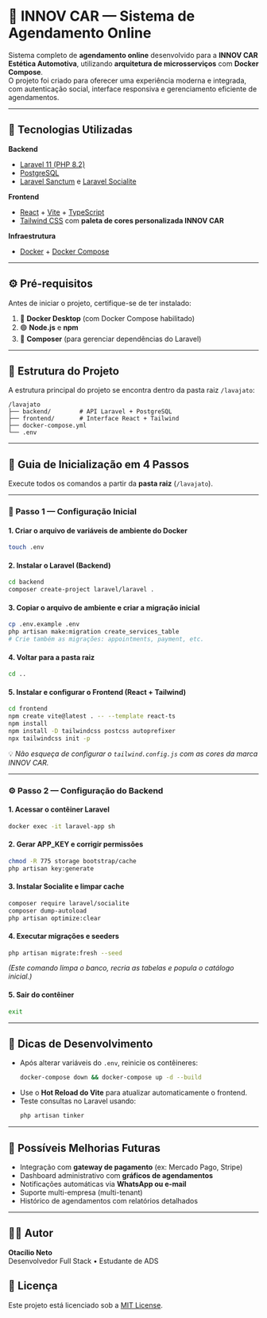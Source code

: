# 🚗 INNOV CAR — Sistema de Agendamento Online

Sistema completo de **agendamento online** desenvolvido para a **INNOV CAR Estética Automotiva**, utilizando **arquitetura de microsserviços** com **Docker Compose**.  
O projeto foi criado para oferecer uma experiência moderna e integrada, com autenticação social, interface responsiva e gerenciamento eficiente de agendamentos.

---

## 🧩 Tecnologias Utilizadas

**Backend**
- [Laravel 11 (PHP 8.2)](https://laravel.com/)
- [PostgreSQL](https://www.postgresql.org/)
- [Laravel Sanctum](https://laravel.com/docs/sanctum) e [Laravel Socialite](https://laravel.com/docs/socialite)

**Frontend**
- [React](https://react.dev/) + [Vite](https://vitejs.dev/) + [TypeScript](https://www.typescriptlang.org/)
- [Tailwind CSS](https://tailwindcss.com/) com **paleta de cores personalizada INNOV CAR**

**Infraestrutura**
- [Docker](https://www.docker.com/) + [Docker Compose](https://docs.docker.com/compose/)

---

## ⚙️ Pré-requisitos

Antes de iniciar o projeto, certifique-se de ter instalado:

1. 🐳 **Docker Desktop** (com Docker Compose habilitado)  
2. 🟢 **Node.js** e **npm**  
3. 🎼 **Composer** (para gerenciar dependências do Laravel)

---

## 🧭 Estrutura do Projeto

A estrutura principal do projeto se encontra dentro da pasta raiz `/lavajato`:

```
/lavajato
├── backend/        # API Laravel + PostgreSQL
├── frontend/       # Interface React + Tailwind
├── docker-compose.yml
└── .env
```

---

## 🚀 Guia de Inicialização em 4 Passos

Execute todos os comandos a partir da **pasta raiz** (`/lavajato`).

---

### 🧱 Passo 1 — Configuração Inicial

#### 1. Criar o arquivo de variáveis de ambiente do Docker
```bash
touch .env
```

#### 2. Instalar o Laravel (Backend)
```bash
cd backend
composer create-project laravel/laravel .
```

#### 3. Copiar o arquivo de ambiente e criar a migração inicial
```bash
cp .env.example .env
php artisan make:migration create_services_table
# Crie também as migrações: appointments, payment, etc.
```

#### 4. Voltar para a pasta raiz
```bash
cd ..
```

#### 5. Instalar e configurar o Frontend (React + Tailwind)
```bash
cd frontend
npm create vite@latest . -- --template react-ts
npm install
npm install -D tailwindcss postcss autoprefixer
npx tailwindcss init -p
```

💡 *Não esqueça de configurar o `tailwind.config.js` com as cores da marca INNOV CAR.*

---

### ⚙️ Passo 2 — Configuração do Backend

#### 1. Acessar o contêiner Laravel
```bash
docker exec -it laravel-app sh
```

#### 2. Gerar APP_KEY e corrigir permissões
```bash
chmod -R 775 storage bootstrap/cache
php artisan key:generate
```

#### 3. Instalar Socialite e limpar cache
```bash
composer require laravel/socialite
composer dump-autoload
php artisan optimize:clear
```

#### 4. Executar migrações e seeders
```bash
php artisan migrate:fresh --seed
```

*(Este comando limpa o banco, recria as tabelas e popula o catálogo inicial.)*

#### 5. Sair do contêiner
```bash
exit
```

---

## 🧠 Dicas de Desenvolvimento

- Após alterar variáveis do `.env`, reinicie os contêineres:
  ```bash
  docker-compose down && docker-compose up -d --build
  ```
- Use o **Hot Reload do Vite** para atualizar automaticamente o frontend.
- Teste consultas no Laravel usando:
  ```bash
  php artisan tinker
  ```

---

## 🧰 Possíveis Melhorias Futuras

- Integração com **gateway de pagamento** (ex: Mercado Pago, Stripe)  
- Dashboard administrativo com **gráficos de agendamentos**  
- Notificações automáticas via **WhatsApp ou e-mail**  
- Suporte multi-empresa (multi-tenant)  
- Histórico de agendamentos com relatórios detalhados  

---

## 👨‍💻 Autor

**Otacílio Neto**  
Desenvolvedor Full Stack • Estudante de ADS  

## 📄 Licença

Este projeto está licenciado sob a [MIT License](LICENSE).
